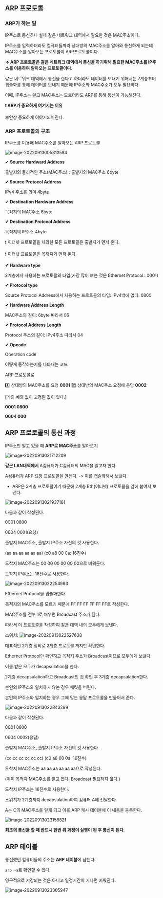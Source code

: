 ## ARP 프로토콜

### ARP가 하는 일

IP주소로 통신하나 실제 같은 네트워크 대역에서 필요한 것은 MAC주소이다.

IP주소를 입력하더라도 컴퓨터들끼리 상대방의 MAC주소를 알아와 통신하게 되는데 MAC주소를 알아오는 프로토콜이 ARP프로토콜이다.

 **=> ARP 프로토콜은 같은 네트워크 대역에서 통신을 하기위해 필요한 MAC주소를 IP주소를 이용하여 알아오는 프로토콜이다.**

같은 네트워크 대역에서 통신을 한다고 하더라도 데이터를 보내기 위해서는 7계층부터 캡슐화를 통해 데이터를 보내기 때문에 IP주소와 MAC주소가 모두 필요하다.

이때, IP주소는 알고 MAC주소는 모르더라도 ARP를 통해 통신이 가능해진다.



**❗ ARP가 중요하게 여겨지는 이유**

보안상 중요하게 이야기되어진다.



### ARP 프로토콜의 구조

IP주소를 이용해 MAC주소를 알아오는 ARP 프로토콜

![image-20220913005313584](5%EC%9E%A5_ARP_%ED%94%84%EB%A1%9C%ED%86%A0%EC%BD%9C.assets/image-20220913005313584.png)



✔ **Source Hardward Address**

출발지의 물리적인 주소(MAC주소) : 출발지의 MAC주소 6byte

**✔ Source Protocol Address**

IPv4 주소를 의미 4byte

✔ **Destination Hardware Address**

목적지의 MAC주소 6byte

**✔ Destination Protocol Address**

목적지의 IP주소 4byte

❗ 이더넷 프로토콜을 제외한 모든 프로토콜은 출발지가 먼저 온다.

❗ 이더넷 프로토콜은 목적지가 먼저 온다.



**✔ Hardware type**

2계층에서 사용하는 프로토콜의 타입(가장 많이 보는 것은 Ethernet Protocol : 0001)

**✔ Protocol type**

Source Protocol Address에서 사용하는 프로토콜의 타입: IPv4밖에 없다. 0800

**✔ Hardware Address Length**

MAC주소의 길이: 6byte 따라서 06

**✔ Protocol Address Length**

Protocol 주소의 길이: IPv4주소 따라서 04

**✔ Opcode**

Operation code

어떻게 동작하는지를 나타내는 코드

ARP 프로토콜로

1️⃣ 상대방의 MAC주소를 요청		 	**0001**
2️⃣ 상대방의 MAC주소 요청에 응답	**0002**

[거의 예외 없이 고정된 값이 있다.]

**0001 0800**

**0604 000**



## ARP 프로토콜의 통신 과정

IP주소만 알고 있을 때 **ARP로 MAC주소**를 알아오기

![image-20220913021712209](5%EC%9E%A5_ARP_%ED%94%84%EB%A1%9C%ED%86%A0%EC%BD%9C.assets/image-20220913021712209.png)

**같은 LAN대역에서** A컴퓨터가 C컴퓨터의 MAC을 알고자 한다.

A컴퓨터가 ARP 요청 프로토콜을 만든다. -> 이를 캡슐화해서 보낸다.

* ARP은 3계층 프로토콜이기 때문에 2계층 Eth(이더넷) 프로토콜을 앞에 붙여서 보낸다.

![image-20220913021937161](5%EC%9E%A5_ARP_%ED%94%84%EB%A1%9C%ED%86%A0%EC%BD%9C.assets/image-20220913021937161.png)

다음과 같이 작성된다.

0001 0800

0604 0001(요청)

출발지 MAC주소, 출발지 IP주소 자신의 것 사용한다.

(aa aa aa aa aa aa) (c0 a8 00 0a: 16진수)

도착지 MAC주소는 00 00 00 00 00 00으로 비워둔다.

도착지 IP주소는 16진수로 사용한다.

![image-20220913022254963](5%EC%9E%A5_ARP_%ED%94%84%EB%A1%9C%ED%86%A0%EC%BD%9C.assets/image-20220913022254963.png)

Ethernet Protocol을 캡슐화한다.

목적지의 MAC주소를 모르기 때문에 FF FF FF FF FF FF로 작성한다.

MAC주소를 전부 1로 채우면 Broadcast 주소가 된다.

따라서 이 프로토콜을 작성하여 같은 대역 내의 모두에게 보낸다.



스위치: ![image-20220913022527638](5%EC%9E%A5_ARP_%ED%94%84%EB%A1%9C%ED%86%A0%EC%BD%9C.assets/image-20220913022527638.png)

대표적인 2계층 장비로 2계층 프로토콜 까지만 확인한다. 

Ethernet Protocol만 확인하고 목적지 주소가  Broadcast이므로 모두에게 보낸다.

이를 받은 모두가 decapsulation을 한다.

2계층 decapsulation하고 Broadcast인 것 확인 후 3계층 decapsulation한다.

본인의 IP주소와 일치하지 않는 경우 패킷을 버린다.

본인의 IP주소와 일치하는 경우 그에 맞는 응답 프로토콜을 만들어서 준다.

![image-20220913022843289](5%EC%9E%A5_ARP_%ED%94%84%EB%A1%9C%ED%86%A0%EC%BD%9C.assets/image-20220913022843289.png)

다음과 같이 작성된다.

0001 0800

0604 0002(응답)

출발지 MAC주소, 출발지 IP주소 자신의 것 사용한다.

(cc cc cc cc cc cc) (c0 a8 00 0a: 16진수)

도착지 MAC주소는 aa aa aa aa aa aa으로 작성된다. 

(이미 목적지 MAC주소를 알고 있다. Broadcast 필요하지 않다.)

도착지 IP주소는 16진수로 사용한다.



스위치가 2계층까지 decapsulation하여 컴퓨터 A에 전달한다.

A는 C의 MAC주소를 알게 되고 이를 ARP 캐시 테이블에 이 내용을 등록한다.

![image-20220913023158821](5%EC%9E%A5_ARP_%ED%94%84%EB%A1%9C%ED%86%A0%EC%BD%9C.assets/image-20220913023158821.png)

**최초의 통신을 할 때 반드시 한번 위 과정이 실행이 된 후 통신이 된다.**



## ARP 테이블

통신했던 컴퓨터들의 주소는 **ARP 테이블**에 남는다.

`arp -a`로 확인할 수 있다.

영구적으로 저장되는 것은 아니고 일정시간이 지나면 지워진다.

![image-20220913023305947](5%EC%9E%A5_ARP_%ED%94%84%EB%A1%9C%ED%86%A0%EC%BD%9C.assets/image-20220913023305947.png)
